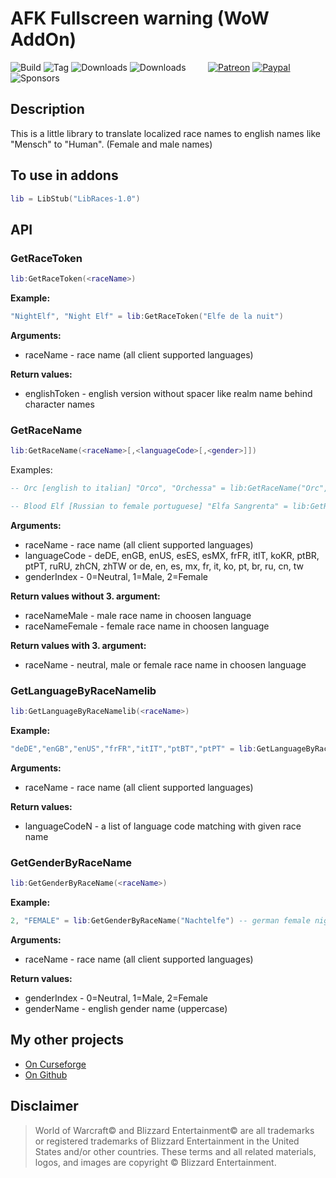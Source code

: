 # AFK Fullscreen warning (WoW AddOn)
![Build](https://github.com/hizuro/LibRaces-1.0/actions/workflows/bigwigsmods-packager.yml/badge.svg)
![Tag](https://img.shields.io/github/v/tag/hizuro/LibRaces-1.0?style=flat-square)
![Downloads](https://img.shields.io/github/downloads/hizuro/LibRaces-1.0/total?style=flat-square)
![Downloads](https://img.shields.io/github/downloads/hizuro/LibRaces-1.0/latest/total?style=flat-square)
&nbsp; &nbsp; &nbsp; &nbsp;
[![Patreon](https://img.shields.io/badge/&zwj;-Patreon-gray?logo=patreon&color=red&style=flat-square)](https://www.patreon.com/bePatron?u=12558524)
[![Paypal](https://img.shields.io/badge/&zwj;-Paypal-gray?logo=paypal&color=blue&style=flat-square)](https://paypal.me/hizuro)
![Sponsors](https://img.shields.io/github/sponsors/hizuro?logo=github&style=flat-square)

## Description
This is a little library to translate localized race names to english names like "Mensch" to "Human". (Female and male names)

## To use in addons
```lua
lib = LibStub("LibRaces-1.0")
```

## API

### GetRaceToken
```lua
lib:GetRaceToken(<raceName>)
```

**Example:**
```lua
"NightElf", "Night Elf" = lib:GetRaceToken("Elfe de la nuit")
```

**Arguments:**
* raceName - race name (all client supported languages)

**Return values:**
* englishToken - english version without spacer like realm name behind character names

### GetRaceName
```lua
lib:GetRaceName(<raceName>[,<languageCode>[,<gender>]])
```

Examples:
```lua
-- Orc [english to italian] "Orco", "Orchessa" = lib:GetRaceName("Orc","itIT")

-- Blood Elf [Russian to female portuguese] "Elfa Sangrenta" = lib:GetRaceName("Эльф крови","ptPT",2)
```

**Arguments:**
* raceName - race name (all client supported languages)
* languageCode - deDE, enGB, enUS, esES, esMX, frFR, itIT, koKR, ptBR, ptPT, ruRU, zhCN, zhTW or de, en, es, mx, fr, it, ko, pt, br, ru, cn, tw
* genderIndex - 0=Neutral, 1=Male, 2=Female

**Return values without 3. argument:**
* raceNameMale - male race name in choosen language
* raceNameFemale - female race name in choosen language

**Return values with 3. argument:**
* raceName - neutral, male or female race name in choosen language

### GetLanguageByRaceNamelib
```lua
lib:GetLanguageByRaceNamelib(<raceName>)
```

**Example:**
```lua
"deDE","enGB","enUS","frFR","itIT","ptBT","ptPT" = lib:GetLanguageByRaceName("Troll")
```

**Arguments:**
* raceName - race name (all client supported languages)

**Return values:**
* languageCodeN - a list of language code matching with given race name

### GetGenderByRaceName
```lua
lib:GetGenderByRaceName(<raceName>)
```

**Example:**
```lua
2, "FEMALE" = lib:GetGenderByRaceName("Nachtelfe") -- german female night elf
```

**Arguments:**
* raceName - race name (all client supported languages)

**Return values:**
* genderIndex - 0=Neutral, 1=Male, 2=Female
* genderName - english gender name (uppercase)


## My other projects
* [On Curseforge](https://www.curseforge.com/members/hizuro_de/projects)
* [On Github](https://github.com/hizuro?tab=repositories)

## Disclaimer
> World of Warcraft© and Blizzard Entertainment© are all trademarks or registered trademarks of Blizzard Entertainment in the United States and/or other countries. These terms and all related materials, logos, and images are copyright © Blizzard Entertainment.
